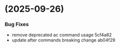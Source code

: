 #  (2025-09-26)


### Bug Fixes

* remove deprecated ac command usage 5cf4a82
* update after commands breaking change ab04f29



